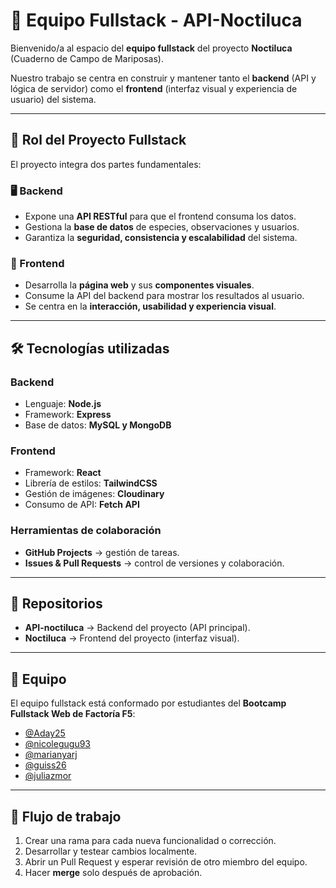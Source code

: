 # 🦋 **Equipo Fullstack - API-Noctiluca**

Bienvenido/a al espacio del **equipo fullstack** del proyecto **Noctiluca** (Cuaderno de Campo de Mariposas).

Nuestro trabajo se centra en construir y mantener tanto el **backend** (API y lógica de servidor) como el **frontend** (interfaz visual y experiencia de usuario) del sistema.

---

## 🎯 **Rol del Proyecto Fullstack**

El proyecto integra dos partes fundamentales:

### 🖥️ Backend

- Expone una **API RESTful** para que el frontend consuma los datos.
- Gestiona la **base de datos** de especies, observaciones y usuarios.
- Garantiza la **seguridad, consistencia y escalabilidad** del sistema.

### 🎨 Frontend

- Desarrolla la **página web** y sus **componentes visuales**.
- Consume la API del backend para mostrar los resultados al usuario.
- Se centra en la **interacción, usabilidad y experiencia visual**.

---

## 🛠️ **Tecnologías utilizadas**

### Backend

- Lenguaje: **Node.js**
- Framework: **Express**
- Base de datos: **MySQL y MongoDB**

### Frontend

- Framework: **React**
- Librería de estilos: **TailwindCSS**
- Gestión de imágenes: **Cloudinary** 
- Consumo de API: **Fetch API**

### Herramientas de colaboración

- **GitHub Projects** → gestión de tareas.
- **Issues & Pull Requests** → control de versiones y colaboración.

---

## 📂 **Repositorios**

- **API-noctiluca** → Backend del proyecto (API principal).
- **Noctiluca** → Frontend del proyecto (interfaz visual).

---

## 👥 **Equipo**

El equipo fullstack está conformado por estudiantes del **Bootcamp Fullstack Web de Factoría F5**:

- [@Aday25](https://github.com/Aday25)
- [@nicolegugu93](https://github.com/nicolegugu93)
- [@marianyarj](https://github.com/marianyarj)
- [@guiss26](https://github.com/guiss26)
- [@juliazmor](https://github.com/juliazmor)

---

## 🚀 **Flujo de trabajo**

1. Crear una rama para cada nueva funcionalidad o corrección.
2. Desarrollar y testear cambios localmente.
3. Abrir un Pull Request y esperar revisión de otro miembro del equipo.
4. Hacer **merge** solo después de aprobación.

